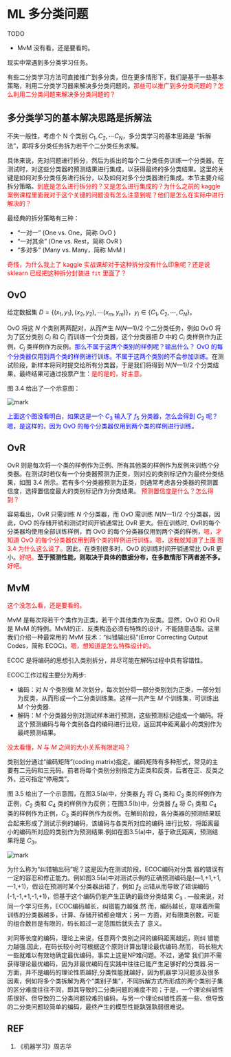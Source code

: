 
# ML 多分类问题

TODO

- MvM 没有看，还是要看的。


现实中常遇到多分类学习任务。

有些二分类学习方法可直接推广到多分类，但在更多情形下，我们是基于一些基本策略，利用二分类学习器来解决多分类问题的。<span style="color:red;">那些可以推广到多分类问题的？怎么利用二分类问题来解决多分类问题的？</span>


## 多分类学习的基本解决思路是拆解法

不失一般性，考虑个 N 个类别 $C_1,C_2,\cdots C_N$，多分类学习的基本思路是 “拆解法”，即将多分类任务拆为若干个二分类任务求解。

具体来说，先对问题进行拆分，然后为拆出的每个二分类任务训练一个分类器。在测试时，对这些分类器的预测结果进行集成，以获得最终的多分类结果。这里的关键是如何对多分类任务进行拆分，以及如何对多个分类器进行集成。本节主要介绍拆分策略。<span style="color:red;">到底是怎么进行拆分的？又是怎么进行集成的？为什么之前的 kaggle 案例课程里面我对于这个关键的问题没有怎么注意到呢？他们是怎么在实际中进行解决的？</span>

最经典的拆分策略有三种：

- “一对一” (One vs. One，简称 OvO )
- “一对其余” (One vs. Rest，简称 OvR )
- “多对多” (Many vs. Many，简称 MvM )

<span style="color:red;">奇怪，为什么我上了 kaggle 实战课却对于这种拆分没有什么印象呢？还是说 sklearn 已经把这种拆分封装进 `fit` 里面了？</span>

## OvO

给定数据集 $D=\{(x_1,y_1),(x_2,y_2),\cdots (x_m,y_m)\}$，$y_i\in \{C_1,C_2,\cdots ,C_N\}$。

OvO 将这 $N$ 个类别两两配对，从而产生 $N(N— 1)/2$ 个二分类任务，例如 OvO 将为了区分类别 $C_i$ 和 $C_j$ 而训练一个分类器，这个分类器把 $D$ 中的 $C_i$ 类样例作为正例，$C_j$ 类样例作为反例。<span style="color:blue;">那么不属于这两个类别的样例呢？输出什么？ OvO 的每个分类器仅用到两个类的样例进行训练。不属于这两个类别的不会参加训练。</span>在测试阶段，新样本将同时提交给所有分类器，于是我们将得到 $N(N—1)/2$ 个分类结果，最终结果可通过投票产生：<span style="color:red;">是的是的，好主意。</span>

图 3.4 给出了一个示意图：

![mark](http://pacdb2bfr.bkt.clouddn.com/blog/image/180626/7503AgaL97.png?imageslim)

<span style="color:blue;">上面这个图没看明白，如果这是一个 $C_3$ 输入了 $f_5$ 分类器，怎么会得到 $C_2$ 呢？嗯，是这样的，因为 OvO 的每个分类器仅用到两个类的样例进行训练。</span>

## OvR

OvR 则是每次将一个类的样例作为正例、所有其他类的样例作为反例来训练个分类器。在测试时若仅有一个分类器预测为正类，则对应的类别标记作为最终分类结果，如图 3.4 所示。若有多个分类器预测为正类，则通常考虑各分类器的预测置信度，选择置信度最大的类别标记作为分类结果。 <span style="color:red;">预测置信度是什么？怎么得到？</span>

容易看出，OvR 只需训练 $N$ 个分类器，而 OvO 需训练 $N(N— 1)/2$ 个分类器，因此，OvO 的存储开销和测试时间开销通常比 OvR 更大。但在训练时, OvR的每个分类器均使用全部训练样例，而 OvO 的每个分类器仅用到两个类的样例，<span style="color:red;">嗯，才知道 OvO 的每个分类器仅用到两个类的样例进行训练。嗯，这我就知道了上面 图3.4 为什么这么说了。</span>因此，在类别很多时，OvO 的训练时间开销通常比 OvR 更小。<span style="color:red;">好吧。</span>**至于预测性能，则取决于具体的数据分布，在多数情形下两者差不多。**<span style="color:red;">好吧。</span>

## MvM

<span style="color:red;">这个没怎么看，还是要看的。</span>

MvM 是每次将若干个类作为正类，若干个其他类作为反类。显然，OvO 和 OvR 是 MvM 的特例。MvM的正、反类构造必须有特殊的设计，不能随意选取。这里我们介绍一种最常用的 MvM 技术：“纠错输出码”(Error Correcting Output Codes，简称 ECOC)。<span style="color:red;">嗯，想知道是怎么特殊设计的。</span>

ECOC 是将编码的思想引入类别拆分，并尽可能在解码过程中具有容错性。

ECOC工作过程主要分为两步:

- 编码：对 $N$ 个类别做 $M$ 次划分，每次划分将一部分类别划为正类，一部分划为反类，从而形成一个二分类训练集。这样一共产生 $M$ 个训练集，可训练出 $M$ 个分类器.
- 解码：$M$ 个分类器分别对测试样本进行预测，这些预测标记组成一个编码。将这个预测编码与每个类别各自的编码进行比较，返回其中距离最小的类别作为最终预测结果。

<span style="color:red;">没太看懂，$N$ 与 $M$ 之间的大小关系有限定吗？</span>

类别划分通过“编码矩阵”(coding matrix)指定。编码矩阵有多种形式，常见的主要有二元码和三元码。前者将每个类别分别指定为正类和反类，后者在正、反类之外，还可指定“停用类”。

图 3.5 给出了一个示意图，在图3.5(a)中，分类器 $f_2$ 将 $C_1$ 类和 $C_3$ 类的样例作为正例，$C_2$ 类和 $C_4$ 类的样例作为反例；在图3.5(b)中，分类器  $f_4$ 将 $C_1$ 类和 $C_4$ 类的样例作为正例，$C_3$ 类的样例作为反例。在解码阶段，各分类器的预测结果联合起来形成了测试示例的编码，该编码与各类所对应的编码 进行比较，将距离最小的编码所对应的类别作为预测结果.例如在图3.5(a)中，基于欧氏距离，预测结果将是 $C_3$。

![mark](http://pacdb2bfr.bkt.clouddn.com/blog/image/180626/dfJ5aKdcb6.png?imageslim)


为什么称为“纠错输出码”呢？这是因为在测试阶段，ECOC编码对分类 器的错误有一定的容忍和修正能力。例如图3.5(a)中对测试示例的正确预测编码是(―1,+1,+1,—1,+1)，假设在预测时某个分类器出错了，例如 $f_2$ 出错从而导致了错误编码 (-1,-1,+1,-1,+1)，但基于这个编码仍能产生正确的最终分类结果 $C_3$ . —般来说，对同一个学习任务，ECOC编码越长，纠错能力越强.然 而，编码越长，意味着所需训练的分类器越多，计算、存储开销都会増大；另一 方面，对有限类别数，可能的组合数目是有限的，码长超过一定范围后就失去了 意义。

对同等长度的编码，理论上来说，任意两个类别之间的编码距离越远，则纠 错能力越强.因此，在码长较小时可根据这个原则计算出理论最优编码.然而， 码长稍大一些就难以有效地确定最优编码，事实上这是NP难问题。不过，通常 我们并不需获得理论最优编码，因为非最优编码在实践中往往已能产生足够好的分类器.另一方面，并不是编码的理论性质越好,分类性能就越好，因为机器学习问题涉及很多因素，例如将多个类拆解为两个“类别子集”，不同拆解方式所形成的两个类别子集的区分难度往往不同，即其导致的二分类问题的难度不同；于是，一个理论纠错性质很好、但导致的二分类问题较难的编码，与另一个理论纠错性质差一些、但导致的二分类问题较简单的编码，最终产生的模型性能孰强孰弱很难说。



## REF

1. 《机器学习》周志华
